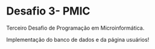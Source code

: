 # Desafio 3- PMIC
Terceiro Desafio de Programação em Microinformática.

Implementação do banco de dados e da página usuários!
